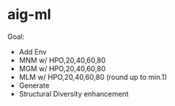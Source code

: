 # aig-ml

Goal:
- Add Env
- MNM w/ HPO,20,40,60,80
- MGM w/ HPO,20,40,60,80
- MLM w/ HPO,20,40,60,80 (round up to min.1)
- Generate
- Structural Diversity enhancement
